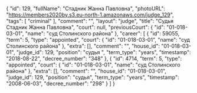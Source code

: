 {
    "id": 129,
    "fullName": "Стадник Жанна Павловна",
    "photoURL": "https://members2020by.s3.eu-north-1.amazonaws.com/judge_129",
    "tags": [
        "criminal"
    ],
    "comment": "",
    "layout": "judge",
    "title": "Судья Стадник Жанна Павловна",
    "court": null,
    "previousCourt": {
        "id": "01-018-03-01",
        "name": "суд Столинского района"
    },
    "career": [
        {
            "id": 59055,
            "term": 5,
            "type": "appointed",
            "court": {
                "id": "01-018-03-01",
                "name": "суд Столинского района"
            },
            "extra": [],
            "comment": "",
            "house_id": "01-018-03-01",
            "judge_id": 129,
            "position": "судья ",
            "term_type": "years",
            "timestamp": "2018-08-22",
            "decree_number": "348"
        },
        {
            "id": 4714,
            "term": 5,
            "type": "appointed",
            "court": {
                "id": "01-018-03-01",
                "name": "суд Столинского района"
            },
            "extra": [],
            "comment": "",
            "house_id": "01-018-03-01",
            "judge_id": 129,
            "position": "судья",
            "term_type": "years",
            "timestamp": "2008-06-03",
            "decree_number": "298"
        }
    ]
}